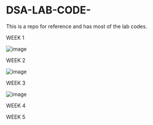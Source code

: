 # DSA-LAB-CODE-
This is a repo for reference and has most of the lab codes.

WEEK 1 

![image](https://github.com/Stellin-15/DSA-LAB-CODE-/assets/123811154/91caa4e0-aec9-436b-a0c2-12079eb462ba)

WEEK 2

![image](https://github.com/Stellin-15/DSA-LAB-CODE-/assets/123811154/7beaf64b-a1e3-4289-87d3-248c2067e127)


WEEK 3

![image](https://github.com/Stellin-15/DSA-LAB-CODE-/assets/123811154/e540afc8-a42a-48ac-ba8a-ff6d30f81b59)


WEEK 4 



WEEK 5 
